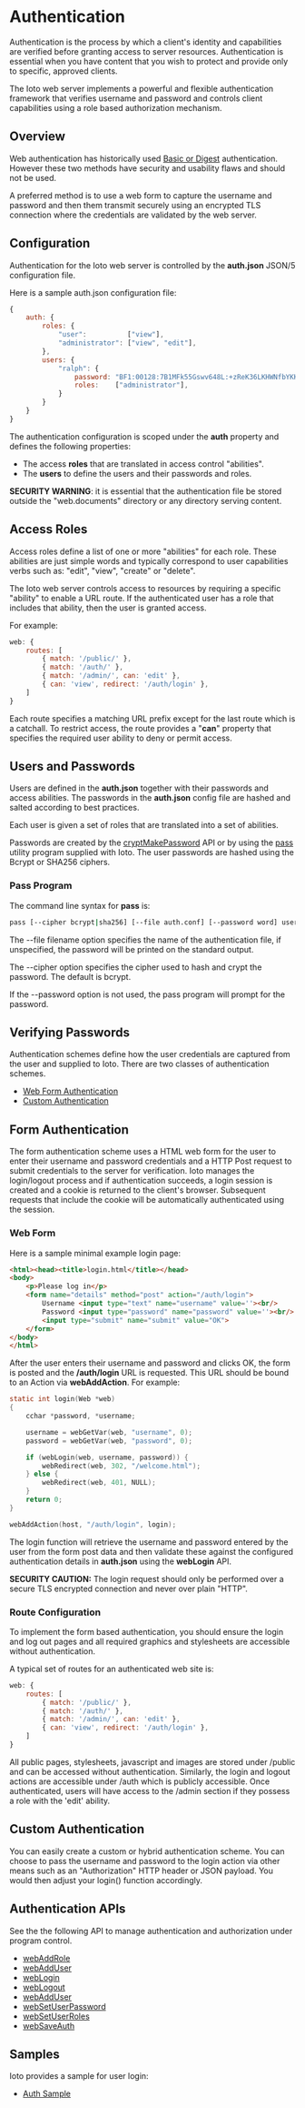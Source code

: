 # Authentication

Authentication is the process by which a client's identity and capabilities are verified before granting access to server resources. Authentication is essential when you have content that you wish to protect and provide only to specific, approved clients.

The Ioto web server implements a powerful and flexible authentication framework that verifies username and password and controls client capabilities using a role based authorization mechanism.


## Overview

Web authentication has historically used [Basic or Digest](https://developer.mozilla.org/en-US/docs/Web/HTTP/Authentication) authentication. However these two methods have security and usability flaws and should not be used.

A preferred method is to use a web form to capture the username and password and then them transmit securely using an encrypted TLS connection where the credentials are validated by the web server.

## Configuration

Authentication for the Ioto web server is controlled by the **auth.json** JSON/5 configuration file.

Here is a sample auth.json configuration file:

```javascript
{
    auth: {
        roles: {
            "user":          ["view"],
            "administrator": ["view", "edit"],
        },
        users: {
            "ralph": {
                password: "BF1:00128:7B1MFk55Gswv648L:+zReK36LKHWNfbYKKNTsXhiqLMDxTsyK",
                roles:    ["administrator"],
            }
        }
    }
}
```

The authentication configuration is scoped under the **auth** property and defines the following properties:

* The access **roles** that are translated in access control "abilities".
* The **users** to define the users and their passwords and roles.

<!--
The configuration properties are defined in the [Authentication Properties](./properties.html).
-->

**SECURITY WARNING**: it is essential that the authentication file be stored outside the "web.documents" directory or any directory serving content.

## Access Roles

Access roles define a list of one or more "abilities" for each role. These abilities are just simple words and typically correspond to user capabilities verbs such as: "edit", "view", "create" or "delete".

The Ioto web server controls access to resources by requiring a specific "ability" to enable a URL route. If the authenticated user has a role that includes that ability, then the user is granted access.

For example:

```javascript
web: {
    routes: [
        { match: '/public/' },
        { match: '/auth/' },
        { match: '/admin/', can: 'edit' },
        { can: 'view', redirect: '/auth/login' },
    ]
}
```

Each route specifies a matching URL prefix except for the last route which is a catchall. To restrict access, the route provides a "**can**" property that specifies the required user ability to deny or permit access.

## Users and Passwords

Users are defined in the **auth.json** together with their passwords and access abilities. The passwords in the **auth.json** config file are hashed and salted according to best practices.

Each user is given a set of roles that are translated into a set of abilities.

Passwords are created by the [cryptMakePassword]() API or by using the [pass](../man/pass.html) utility program supplied with Ioto. The user passwords are hashed using the Bcrypt or SHA256 ciphers.

### Pass Program

The command line syntax for **pass** is:

```bash
pass [--cipher bcrypt|sha256] [--file auth.conf] [--password word] username roles...
```

The --file filename option specifies the name of the authentication file, if unspecified, the password will be printed on the standard output.

The --cipher option specifies the cipher used to hash and crypt the password. The default is bcrypt.

If the --password option is not used, the pass program will prompt for the password.

## Verifying Passwords

Authentication schemes define how the user credentials are captured from the user and supplied to Ioto. There are two classes of authentication schemes.

* <a href="#form">Web Form Authentication</a>
* <a href="#app">Custom Authentication</a>

<a id="form"></a>

## Form Authentication

The form authentication scheme uses a HTML web form for the user to enter their username and password credentials and a HTTP Post request to submit credentials to the server for verification. Ioto manages the login/logout process and if authentication succeeds, a login session is created and a cookie is returned to the client's browser. Subsequent requests that include the cookie will be automatically authenticated using the session.

### Web Form

Here is a sample minimal example login page:

```html
<html><head><title>login.html</title></head>
<body>
    <p>Please log in</p>
    <form name="details" method="post" action="/auth/login">
        Username <input type="text" name="username" value=''><br/>
        Password <input type="password" name="password" value=''><br/>
        <input type="submit" name="submit" value="OK">
    </form>
</body>
</html>
```

After the user enters their username and password and clicks OK, the form is posted and the **/auth/login** URL is requested. This URL should be bound to an Action via **webAddAction**. For example:

```c
static int login(Web *web)
{
    cchar *password, *username;

    username = webGetVar(web, "username", 0);
    password = webGetVar(web, "password", 0);

    if (webLogin(web, username, password)) {
        webRedirect(web, 302, "/welcome.html");
    } else {
        webRedirect(web, 401, NULL);
    }
    return 0;
}

webAddAction(host, "/auth/login", login);
```

The login function will retrieve the username and password entered by the user from the form post data and then validate these against the configured authentication details in **auth.json** using the **webLogin** API.

**SECURITY CAUTION:** The login request should only be performed over a secure TLS encrypted connection and never over plain "HTTP".

### Route Configuration

To implement the form based authentication, you should ensure the login and log out pages and all required graphics and stylesheets are accessible without authentication.

A typical set of routes for an authenticated web site is:

```javascript
web: {
    routes: [
        { match: '/public/' },
        { match: '/auth/' },
        { match: '/admin/', can: 'edit' },
        { can: 'view', redirect: '/auth/login' },
    ]
}
```

All public pages, stylesheets, javascript and images are stored under /public and can be accessed without authentication. Similarly, the login and logout actions are accessible under /auth which is publicly accessible. Once authenticated, users will have access to the /admin section if they possess a role with the 'edit' ability.

## Custom Authentication

You can easily create a custom or hybrid authentication scheme. You can choose to pass the username and password to the login action via other means such as an "Authorization" HTTP header or JSON payload. You would then adjust your login() function accordingly.

<a name="api"></a>

## Authentication APIs

See the the following API to manage authentication and authorization under program control.

* [webAddRole](../ref/api/web.md#group___web_1ga25b1423c6ed178c3db13826683be6f45)
* [webAddUser](../ref/api/web.md#group___web_1gaace756497c72ba13c1978e2ffcfcb210)
* [webLogin](../ref/api/web.md#group___web_1gadfeb44e8ddbb08cdf3c473083865e539)
* [webLogout](../ref/api/web.md#group___web_1ga208430eb7762674c331ca7441753d910)
* [webAddUser](../ref/api/web.md#group___web_1gaace756497c72ba13c1978e2ffcfcb210)
* [webSetUserPassword](../ref/api/web.md#group___web_1ga0308c5ce653a85171d3522c34c291d3f)
* [webSetUserRoles](../ref/api/web.md#group___web_1ga6d96fc5c56dc58fcf453381a98f41e57)
* [webSaveAuth](../ref/api/web.md#group___web_1gab82d231c94ca4f5fe914b0e79e38682c)


## Samples
Ioto provides a sample for user login:

* [Auth Sample](https://github.com/embedthis/ioto-samples/tree/master/auth)
